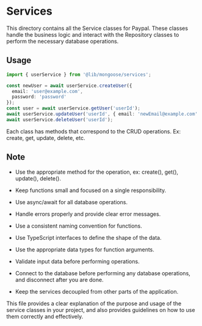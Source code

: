 # Services

This directory contains all the Service classes for Paypal. These classes handle the business logic and interact with the Repository classes to perform the necessary database operations.

## Usage

```typescript
import { userService } from '@lib/mongoose/services';

const newUser = await userService.createUser({
  email: 'user@example.com',
  password: 'password'
});
const user = await userService.getUser('userId');
await userService.updateUser('userId', { email: 'newEmail@example.com' });
await userService.deleteUser('userId');
```

Each class has methods that correspond to the CRUD operations. Ex: create, get, update, delete, etc.

## Note

- Use the appropriate method for the operation, ex: create(), get(), update(), delete().

- Keep functions small and focused on a single responsibility.

- Use async/await for all database operations.

- Handle errors properly and provide clear error messages.

- Use a consistent naming convention for functions.

- Use TypeScript interfaces to define the shape of the data.

- Use the appropriate data types for function arguments.

- Validate input data before performing operations.

- Connect to the database before performing any database operations, and disconnect after you are done.

- Keep the services decoupled from other parts of the application.

This file provides a clear explanation of the purpose and usage of the service classes in your project, and also provides guidelines on how to use them correctly and effectively.
